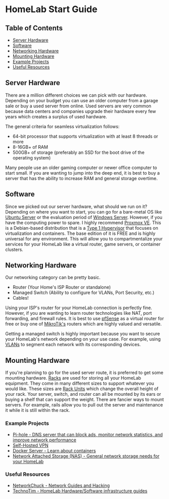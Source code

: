 # HomeLab Start Guide
## Table of Contents
- [Server Hardware](#server-hardware)
- [Software](#software)
- [Networking Hardware](#networking-hardware)
- [Mounting Hardware](#mounting-hardware)
- [Example Projects](#example-projects)
- [Useful Resources](#useful-resources)

## Server Hardware
There are a million different choices we can pick with our hardware. Depending on your budget you can use an older computer from a garage sale or buy a used server from online. Used servers are very common because data centers and companies upgrade their hardware every few years which creates a surplus of used hardware.

The general criteria for seamless virtualization follows: 
- 64-bit processor that supports virtualization with at least 8 threads or more
- 8-16GB+ of RAM 
- 500GB+ of storage (preferably an SSD for the boot drive of the operating system)

Many people use an older gaming computer or newer office computer to start small. If you are wanting to jump into the deep end, it is best to buy a server that has the ability to increase RAM and general storage overtime.

## Software
Since we picked out our server hardware, what should we run on it?
Depending on where you want to start, you can go for a bare-metal OS like [Ubuntu Server](https://ubuntu.com/download/server) or the evaluation period of [Windows Server](https://www.microsoft.com/en-us/evalcenter/evaluate-windows-server-2019). However, if you have the computing power to spare. I highly recommend [Proxmox VE](https://www.proxmox.com/en/proxmox-ve). This is a Debian-based distribution that is a [Type 1 Hypervisor](https://phoenixnap.com/kb/what-is-hypervisor-type-1-2) that focuses on virtualization and containers. The base edition of it is FREE and is highly universal for any environment. This will allow you to compartmentalize your services for your HomeLab like a virtual router, game servers, or container clusters.

## Networking Hardware
Our networking category can be pretty basic. 
- Router (Your Home's ISP Router or standalone)
- Managed Switch (Ability to configure for VLANs, Port Security, etc.)
- Cables!

Using your ISP's router for your HomeLab connection is perfectly fine. However, if you are wanting to learn router technologies like NAT, port forwarding, and firewall rules. It is best to use [pfSense](https://www.pfsense.org/) as a virtual router for free or buy one of [MikroTik's](https://www.amazon.com/MikroTik-Gigabit-Ethernet-Router-RB760iGS/dp/B07F7HDRKX/) routers which are highly valued and versatile.

Getting a managed switch is highly important because you want to secure your HomeLab's network depending on your use case. For example, using [VLANs](https://www.youtube.com/watch?v=MmwF1oHOvmg) to segment each network with its corresponding devices.

## Mounting Hardware
If you're planning to go for the used server route, it is preferred to get some mounting hardware. [Racks](https://en.wikipedia.org/wiki/19-inch_rack) are used for storing all your HomeLab equipment. They come in many different sizes to support whatever you would like. These sizes are [Rack Units](https://en.wikipedia.org/wiki/Rack_unit) which change the overall height of your rack. Your server, switch, and router can all be mounted by its ears or buying a shelf that can support the weight. There are fancier ways to mount servers. For example, rails allow you to pull out the server and maintenance it while it is still within the rack.

### Example Projects
- [Pi-hole - DNS server that can block ads, monitor network statistics, and improve network performance](https://pi-hole.net/) 
- [Self-Hosted VPN](https://www.digitalocean.com/community/tutorials/how-to-set-up-an-openvpn-server-on-ubuntu-18-04)
- [Docker Server - Learn about containers](https://www.digitalocean.com/community/tutorials/how-to-install-and-use-docker-on-ubuntu-20-04)
- [Network Attached Storage (NAS) - General network storage needs for your HomeLab](https://www.truenas.com/download-truenas-core/)

### Useful Resources
- [NetworkChuck - Network Guides and Hacking](https://www.youtube.com/c/NetworkChuck)
- [TechnoTim - HomeLab Hardware/Software infrastructure guides](https://www.youtube.com/c/TechnoTimLive)